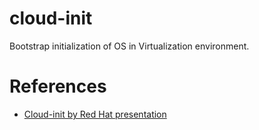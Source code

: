# cloud-init

Bootstrap initialization of OS in Virtualization environment.

# References

* [Cloud-init by Red Hat presentation](https://people.redhat.com/mskinner/rhug/q3.2014/cloud-init.pdf)
